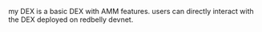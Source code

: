 my DEX is a basic DEX with AMM features.
users can directly interact with the DEX deployed on redbelly devnet.
